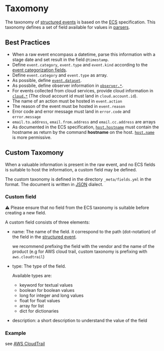# Taxomony

The taxonomy of [structured events](structured_events.md) is based on the [ECS](https://www.elastic.co/guide/en/ecs/current/ecs-reference.html) specification. This taxonomy defines a set of field available for values in [parsers](parser.md).

## Best Practices

- When a raw event encompass a datetime, parse this information with a stage date and set result in the field `@timestamp`.
- Define `event.category`, `event.type` and `event.kind` according to the [event categorization fields](https://www.elastic.co/guide/en/ecs/current/ecs-category-field-values-reference.html).
- Define `event.category` and `event.type` as array.
- As possible, define [`event.dataset`](https://www.elastic.co/guide/en/ecs/current/ecs-event.html#field-event-dataset).
- As possbile, define observer information in [`observer.*`](https://www.elastic.co/guide/en/ecs/current/ecs-observer.html).
- For events collected from cloud services, provide cloud information in [`cloud.*`](https://www.elastic.co/guide/en/ecs/current/ecs-cloud.html) (The cloud account id must land in `cloud.account.id`).
- The name of an action must be hosted in `event.action`
- The reason of the event must be hosted in `event.reason`
- Error code and error message must land in `error.code` and `error.message`
- `email.to.address`, `email.from.address` and `email.cc.address` are arrays
- As documented in the ECS specification, [`host.hostname`](https://www.elastic.co/guide/en/ecs/current/ecs-host.html#field-host-hostname) must contain the hostname as return by the command __hostname__ on the host. [`host.name`](https://www.elastic.co/guide/en/ecs/current/ecs-host.html#field-host-name) is more permissive.

## Custom Taxomony

When a valuable information is present in the raw event, and no ECS fields is suitable to host the information, a custom field may be defined.

The custom taxonomy is defined in the directory `_meta/fields.yml` in the format. The document is written in [JSON](https://json.org) dialect.

### Custom field

:warning: Please ensure that no field from the ECS taxonomy is suitable before creating a new field.

A custom field consists of three elements:
- name: The name of the field. it correspond to the path (dot-notation) of the field in the [structured event](structured_event.md).
  
  we recommend prefixing the field with the vendor and the name of the product (e.g for AWS cloud trail, custom taxonomy is prefixing with `aws.cloudtrail`)

- type: The type of the field.

  Available types are:
    - keyword for textual values
    - boolean for boolean values
    - long for integer and long values
    - float for float values
    - array for list
    - dict for dictionaries

- description: a short description to understand the value of the field

  
### Example

see [AWS CloudTrail](../AWS/aws-cloudtrail/_meta/fields.yml)
